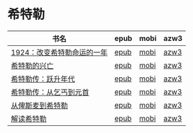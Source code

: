 # 希特勒

| 书名 | epub | mobi | azw3 |
| --- | --- | --- | --- |
| [1924：改变希特勒命运的一年](http://ct.dalanmei.com/f/31084289-571542360-6c7840) | [epub](http://ct.dalanmei.com/f/31084289-571542360-6c7840) | [mobi](http://ct.dalanmei.com/f/31084289-571811881-70d1f7) | [azw3](http://ct.dalanmei.com/f/31084289-572014012-201d15) |
| [希特勒的兴亡](http://ct.dalanmei.com/f/31084289-571585067-a8c950) | [epub](http://ct.dalanmei.com/f/31084289-571585067-a8c950) | [mobi](http://ct.dalanmei.com/f/31084289-571733286-86c0c3) | [azw3](http://ct.dalanmei.com/f/31084289-571849170-3ae8f0) |
| [希特勒传：跃升年代](http://ct.dalanmei.com/f/31084289-582938447-e5d121) | [epub](http://ct.dalanmei.com/f/31084289-582938447-e5d121) | [mobi](http://ct.dalanmei.com/f/31084289-582969108-3f635e) | [azw3](http://ct.dalanmei.com/f/31084289-582968061-a2a12c) |
| [希特勒传：从乞丐到元首](http://ct.dalanmei.com/f/31084289-582938691-18ab12) | [epub](http://ct.dalanmei.com/f/31084289-582938691-18ab12) | [mobi](http://ct.dalanmei.com/f/31084289-582969264-58dcc1) | [azw3](http://ct.dalanmei.com/f/31084289-582968459-1557be) |
| [从俾斯麦到希特勒](http://ct.dalanmei.com/f/31084289-571455222-2b69dd) | [epub](http://ct.dalanmei.com/f/31084289-571455222-2b69dd) | [mobi](http://ct.dalanmei.com/f/31084289-571787773-3e19fc) | [azw3](http://ct.dalanmei.com/f/31084289-571888641-9b6e34) |
| [解读希特勒](http://ct.dalanmei.com/f/31084289-571457700-4c1afb) | [epub](http://ct.dalanmei.com/f/31084289-571457700-4c1afb) | [mobi](http://ct.dalanmei.com/f/31084289-571790792-b637f4) | [azw3](http://ct.dalanmei.com/f/31084289-571898348-b57336) |

